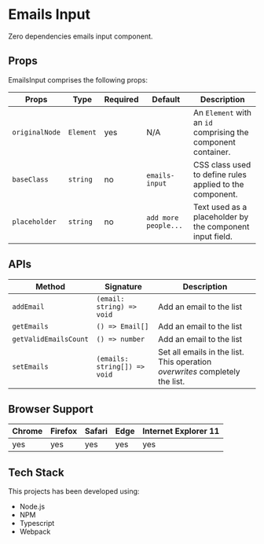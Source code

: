 # Emails Input

Zero dependencies emails input component.

## Props

EmailsInput comprises the following props:

| Props | Type | Required | Default | Description |
| --- | --- | --- | --- | --- |
| `originalNode` | `Element` | yes | N/A | An `Element` with an `id` comprising the component container. |
| `baseClass` | `string` | no | `emails-input` | CSS class used to define rules applied to the component. |
| `placeholder` | `string` | no | `add more people...` | Text used as a placeholder by the component input field. |

## APIs

| Method | Signature | Description |
| --- | --- | --- |
| `addEmail` | `(email: string) => void` | Add an email to the list |
| `getEmails` | `() => Email[]` | Add an email to the list |
| `getValidEmailsCount` | `() => number` | Add an email to the list |
| `setEmails` | `(emails: string[]) => void ` | Set all emails in the list. This operation *overwrites* completely the list. |

## Browser Support

| Chrome | Firefox | Safari | Edge | Internet Explorer 11 |
| --- | --- | --- | --- | --- |
| yes | yes | yes | yes | yes |

## Tech Stack

This projects has been developed using:

- Node.js
- NPM
- Typescript
- Webpack
